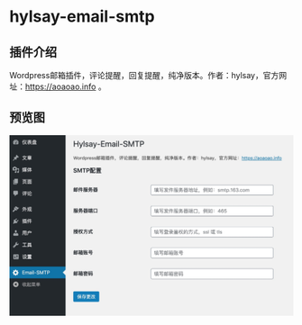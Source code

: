 # hylsay-email-smtp

## 插件介绍

Wordpress邮箱插件，评论提醒，回复提醒，纯净版本。作者：hylsay，官方网址：https://aoaoao.info 。

## 预览图

![预览图](https://github.com/hylsay/hylsay-email-smtp/blob/master/assets/screenshot-1.png)

